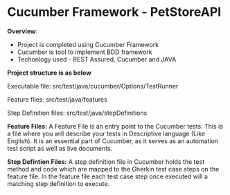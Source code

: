 # **Cucumber Framework - PetStoreAPI**

**Overview**:
- Project is completed using Cucumber Framework 
- Cucumber is tool to implement BDD framework
- Techonlogy used - REST Assured, Cucumber and JAVA


 **Project structure is as below**

  Executable file: src/test/java/cucumber/Options/TestRunner

  Feature files: src/test/java/features

  Step Definition files: src/test/java/stepDefinitions

 


**Feature Files:**
A Feature File is an entry point to the Cucumber tests. This is a file where you will describe your tests in Descriptive language (Like English). It is an essential part of Cucumber, as it serves as an automation test script as well as live documents.

**Step Defintion Files:**
A step definition file in Cucumber holds the test method and code which are mapped to the Gherkin test case steps on the feature file. In the feature file each test case step once executed will a matching step definition to execute.

 
 


